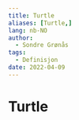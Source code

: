 ```yaml
---
title: Turtle
aliases: [Turtle,]
lang: nb-NO
author:
  - Sondre Grønås
tags:
  - Definisjon
date: 2022-04-09
---
```

# Turtle
